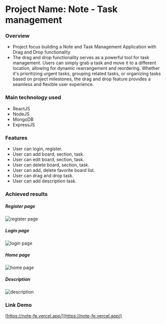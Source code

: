 # Project Name: Note - Task management

### Overview
- Project focus building a Note and Task Management Application with Drag and Drop functionality
- The drag and drop functionality serves as a powerful tool for task management. Users can simply grab a task and move it to a different location, allowing for dynamic rearrangement and reordering. Whether it's prioritizing urgent tasks, grouping related tasks, or organizing tasks based on project milestones, the drag and drop feature provides a seamless and flexible user experience.

### Main technology used
- ReactJS
- NodeJS
- MongoDB
- ExpressJS

### Features

- User can login, register.
- User can add board, section, task.
- User can edit board, section, task.
- User can delete board, section, task.
- User can add, delete favorite board list.
- User can drag and drop task.
- User can add description task.

### Achieved results
##### Register page
![register page](https://res.cloudinary.com/dnmazjnlr/image/upload/v1687497845/note/signup_vbunli.png)
##### Login page
![login page](https://res.cloudinary.com/dnmazjnlr/image/upload/v1687497846/note/signin_we5p6o.png)
##### Home page
![home page](https://res.cloudinary.com/dnmazjnlr/image/upload/v1687497849/note/home_ih9vlq.png)
##### Description
![description](https://res.cloudinary.com/dnmazjnlr/image/upload/v1687497848/note/description_bymk7k.png)

### Link Demo
[https://note-fe.vercel.app/](https://note-fe.vercel.app/)
